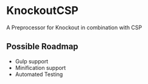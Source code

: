 # KnockoutCSP
A Preprocessor for Knockout in combination with CSP

## Possible Roadmap

- Gulp support
- Minification support
- Automated Testing
